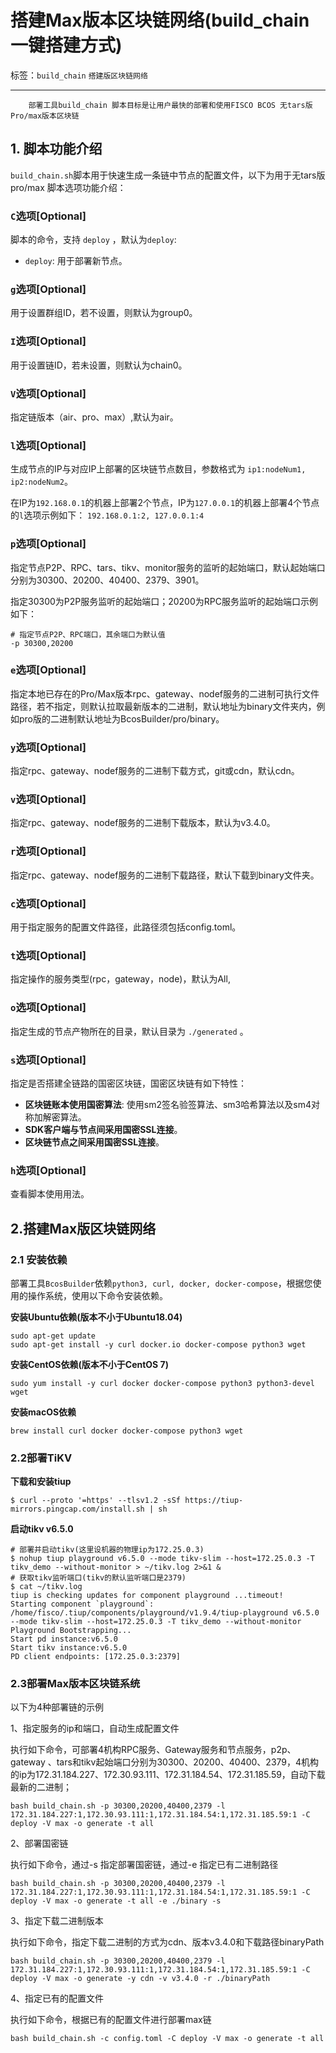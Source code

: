 # 搭建Max版本区块链网络(build_chain一键搭建方式)

标签：``build_chain`` ``搭建版区块链网络``

----

```eval_rst
    部署工具build_chain 脚本目标是让用户最快的部署和使用FISCO BCOS 无tars版Pro/max版本区块链
```

## 1. 脚本功能介绍

`build_chain.sh`脚本用于快速生成一条链中节点的配置文件，以下为用于无tars版pro/max 脚本选项功能介绍：

### **`C`选项[**Optional**]**

脚本的命令，支持 `deploy` ，默认为`deploy`:

- `deploy`: 用于部署新节点。

### **`g`选项[**Optional**]**

用于设置群组ID，若不设置，则默认为group0。

### **`I`选项[**Optional**]**

用于设置链ID，若未设置，则默认为chain0。

### **`V`选项[**Optional**]**

指定链版本（air、pro、max）,默认为air。

### **`l`选项[**Optional**]**

生成节点的IP与对应IP上部署的区块链节点数目，参数格式为 `ip1:nodeNum1, ip2:nodeNum2`。

在IP为`192.168.0.1`的机器上部署2个节点，IP为`127.0.0.1`的机器上部署4个节点的`l`选项示例如下：
`192.168.0.1:2, 127.0.0.1:4`

### **`p`选项[**Optional**]**

指定节点P2P、RPC、tars、tikv、monitor服务的监听的起始端口，默认起始端口分别为30300、20200、40400、2379、3901。

指定30300为P2P服务监听的起始端口；20200为RPC服务监听的起始端口示例如下：

```
# 指定节点P2P、RPC端口，其余端口为默认值
-p 30300,20200
```

### **`e`选项[**Optional**]**

指定本地已存在的Pro/Max版本rpc、gateway、nodef服务的二进制可执行文件路径，若不指定，则默认拉取最新版本的二进制，默认地址为binary文件夹内，例如pro版的二进制默认地址为BcosBuilder/pro/binary。

### **`y`选项[**Optional**]**

指定rpc、gateway、nodef服务的二进制下载方式，git或cdn，默认cdn。

### **`v`选项[**Optional**]**

指定rpc、gateway、nodef服务的二进制下载版本，默认为v3.4.0。

### **`r`选项[**Optional**]**

指定rpc、gateway、nodef服务的二进制下载路径，默认下载到binary文件夹。

### **`c`选项[**Optional**]**

用于指定服务的配置文件路径，此路径须包括config.toml。

### **`t`选项[**Optional**]**

指定操作的服务类型(rpc，gateway，node)，默认为All,

### **`o`选项[**Optional**]**

指定生成的节点产物所在的目录，默认目录为 `./generated` 。

### **`s`选项[**Optional**]**

指定是否搭建全链路的国密区块链，国密区块链有如下特性：

- **区块链账本使用国密算法**: 使用sm2签名验签算法、sm3哈希算法以及sm4对称加解密算法。
- **SDK客户端与节点间采用国密SSL连接**。
- **区块链节点之间采用国密SSL连接**。

### **`h`选项[**Optional**]**

查看脚本使用用法。

## 2.搭建Max版区块链网络

### 2.1 安装依赖

部署工具`BcosBuilder`依赖`python3, curl, docker, docker-compose`，根据您使用的操作系统，使用以下命令安装依赖。

**安装Ubuntu依赖(版本不小于Ubuntu18.04)**

```shell
sudo apt-get update
sudo apt-get install -y curl docker.io docker-compose python3 wget
```

**安装CentOS依赖(版本不小于CentOS 7)**

```shell
sudo yum install -y curl docker docker-compose python3 python3-devel wget
```

**安装macOS依赖**

```
brew install curl docker docker-compose python3 wget
```

### 2.2部署TiKV

**下载和安装tiup**

```
$ curl --proto '=https' --tlsv1.2 -sSf https://tiup-mirrors.pingcap.com/install.sh | sh
```

**启动tikv v6.5.0**

```
# 部署并启动tikv(这里设机器的物理ip为172.25.0.3)
$ nohup tiup playground v6.5.0 --mode tikv-slim --host=172.25.0.3 -T tikv_demo --without-monitor > ~/tikv.log 2>&1 &
# 获取tikv监听端口(tikv的默认监听端口是2379)
$ cat ~/tikv.log
tiup is checking updates for component playground ...timeout!
Starting component `playground`: /home/fisco/.tiup/components/playground/v1.9.4/tiup-playground v6.5.0 --mode tikv-slim --host=172.25.0.3 -T tikv_demo --without-monitor
Playground Bootstrapping...
Start pd instance:v6.5.0
Start tikv instance:v6.5.0
PD client endpoints: [172.25.0.3:2379]
```

### 2.3部署Max版本区块链系统

以下为4种部署链的示例

1、指定服务的ip和端口，自动生成配置文件

执行如下命令，可部署4机构RPC服务、Gateway服务和节点服务，p2p、gateway
、tars和tikv起始端口分别为30300、20200、40400、2379，4机构的ip为172.31.184.227、172.30.93.111、172.31.184.54、172.31.185.59，自动下载最新的二进制；

```
bash build_chain.sh -p 30300,20200,40400,2379 -l 172.31.184.227:1,172.30.93.111:1,172.31.184.54:1,172.31.185.59:1 -C deploy -V max -o generate -t all
```

2、部署国密链

执行如下命令，通过-s 指定部署国密链，通过-e 指定已有二进制路径

```
bash build_chain.sh -p 30300,20200,40400,2379 -l 172.31.184.227:1,172.30.93.111:1,172.31.184.54:1,172.31.185.59:1 -C deploy -V max -o generate -t all -e ./binary -s
```

3、指定下载二进制版本

执行如下命令，指定下载二进制的方式为cdn、版本v3.4.0和下载路径binaryPath

```
bash build_chain.sh -p 30300,20200,40400,2379 -l 172.31.184.227:1,172.30.93.111:1,172.31.184.54:1,172.31.185.59:1 -C deploy -V max -o generate -y cdn -v v3.4.0 -r ./binaryPath 
```

4、指定已有的配置文件

执行如下命令，根据已有的配置文件进行部署max链

```
bash build_chain.sh -c config.toml -C deploy -V max -o generate -t all
```